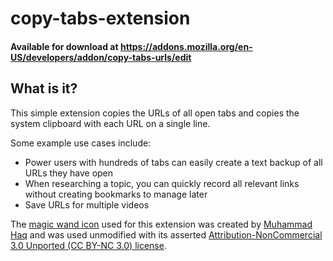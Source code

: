 # copy-tabs-extension

#### Available for download at https://addons.mozilla.org/en-US/developers/addon/copy-tabs-urls/edit



## What is it?

This simple extension copies the URLs of all open tabs and copies the system clipboard with each URL on a single line. 

Some example use cases include:

- Power users with hundreds of tabs can easily create a text backup of all URLs they have open
- When researching a topic, you can quickly record all relevant links without creating bookmarks to manage later
- Save URLs for multiple videos


The [magic wand icon](https://freeicons.io/interface/magic-wand-icon-23156#) used for this extension was created by [Muhammad Haq](https://freeicons.io/profile/823) and was used unmodified with its asserted [Attribution-NonCommercial 3.0 Unported (CC BY-NC 3.0) license](https://creativecommons.org/licenses/by-nc/3.0/). 
